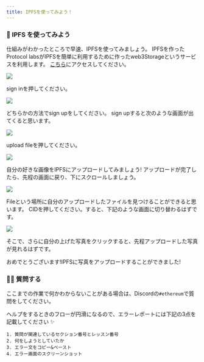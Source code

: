 ```yaml
---
title: IPFSを使ってみよう！
---
```

### 🦄 IPFS を使ってみよう

仕組みがわかったところで早速、IPFSを使ってみましょう。
IPFSを作ったProtocol labsがIPFSを簡単に利用するために作ったweb3Storageというサービスを利用します。
[こちら](https://web3.storage/)にアクセスしてください。

![](/images/ETH-NFT-Maker/section-2/2_2_1.png)

sign inを押してください。

![](/images/ETH-NFT-Maker/section-2/2_2_2.png)

どちらかの方法でsign upをしてください。
sign upすると次のような画面が出てくると思います。

![](/images/ETH-NFT-Maker/section-2/2_2_3.png)

upload fileを押してください。

![](/images/ETH-NFT-Maker/section-2/2_2_4.png)

自分の好きな画像をIPFSにアップロードしてみましょう!
アップロードが完了したら、先程の画面に戻り、下にスクロールしましょう。

![](/images/ETH-NFT-Maker/section-2/2_2_5.png)

Fileという場所に自分のアップロードしたファイルを見つけることができると思います。
CIDを押してください。すると、下記のような画面に切り替わるはずです。

![](/images/ETH-NFT-Maker/section-2/2_2_6.png)

そこで、さらに自分の上げた写真をクリックすると、先程アップロードした写真が見れるはずです。

おめでとうございます!IPFSに写真をアップロードすることができました!

### 🙋‍♂️ 質問する

ここまでの作業で何かわからないことがある場合は、Discordの`#ethereum`で質問をしてください。

ヘルプをするときのフローが円滑になるので、エラーレポートには下記の3点を記載してください ✨

```
1. 質問が関連しているセクション番号とレッスン番号
2. 何をしようとしていたか
3. エラー文をコピー&ペースト
4. エラー画面のスクリーンショット
```

